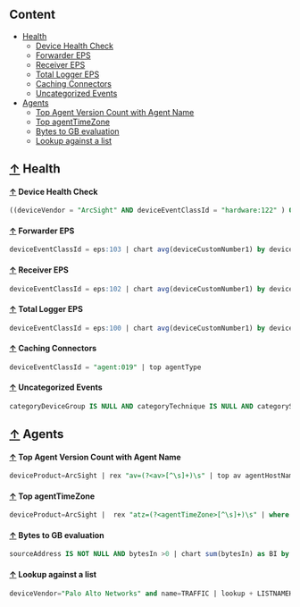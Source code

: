 ## Content
- [Health](#-health)
    - [Device Health Check](#-device-health-check)
    - [Forwarder EPS](#-forwarder-eps)
    - [Receiver EPS](#-receiver-eps)
    - [Total Logger EPS](#-total-logger-eps)
    - [Caching Connectors](#-caching-connectors)
    - [Uncategorized Events](#-uncategorized-events)
- [Agents](#-agents)
    - [Top Agent Version Count with Agent Name](#-top-agent-version-count-with-agent-name)
    - [Top agentTimeZone](#-top-agenttimezone)
    - [Bytes to GB evaluation](#-bytes-to-gb-evaluation)
    - [Lookup against a list](#-lookup-against-a-list)
    
    
## [↑](#content) Health
#### [↑](#content) Device Health Check
```sql
((deviceVendor = "ArcSight" AND deviceEventClassId = "hardware:122" ) OR ( deviceEventClassId = "hardware:102" ) OR ( deviceEventClassId = "hardware:103" ) OR ( deviceEventClassId = "hardware:132" ) OR ( deviceEventClassId = "hardware:133" ) OR ( deviceEventClassId = "hardware:142" ) OR ( deviceEventClassId = "hardware:143" ) OR ( deviceEventClassId = "raid:102" ) OR ( deviceEventClassId = "raid:103" ) OR ( deviceEventClassId = "raid:112" ) OR ( deviceEventClassId = "raid:113" ) OR ( deviceEventClassId = "raid:122" ) OR ( deviceEventClassId = "raid:123" ) OR ( deviceEventClassId = "hardware:152" ) OR ( deviceEventClassId = "hardware:153" ) OR ( deviceEventClassId = "hardware:112" ) OR ( deviceEventClassId = "hardware:113" ) OR ( deviceEventClassId = "connectorappliance:202" ) OR ( deviceEventClassId = "connectorappliance:202" ) OR ( deviceEventClassId = "connectorappliance:205" ) OR ( deviceEventClassId = "connectorappliance:206" ) OR ( deviceEventClassId = "connectorappliance:106" ) OR ( deviceEventClassId = "connectorappliance:107" ) OR ( deviceEventClassId = "connectorappliance:207" ) OR ( deviceEventClassId = "connectorappliance:108" ) OR ( deviceEventClassId = "connectorappliance:109" ) OR ( deviceEventClassId = "destination:202" ) OR ( deviceEventClassId = "destination:203" ) OR ( deviceEventClassId = "destination:103" ) OR ( deviceEventClassId = "destination:204" ) OR ( deviceEventClassId = "destination:205" ) OR ( deviceEventClassId = "destination:206" ) OR ( deviceEventClassId = "destination:207" ) OR ( deviceEventClassId = "container:201" ) OR ( deviceEventClassId = "container:202" ) OR ( deviceEventClassId = "container:204" ) OR ( deviceEventClassId = "container:205" ) OR ( deviceEventClassId = "container:206" ) OR ( deviceEventClassId = "container:209" ) OR ( deviceEventClassId = "container:210" ) OR ( deviceEventClassId = "container:212" ) OR ( deviceEventClassId = "container:114" ) OR ( deviceEventClassId = "location:201" ) OR ( deviceEventClassId = "container:103" ) OR ( deviceEventClassId = "host:201" ) OR ( deviceEventClassId = "host:304" ) OR ( deviceEventClassId = "platform:200" ) OR ( deviceEventClassId = "platform:203" ) OR ( deviceEventClassId = "platform:228" ) OR ( deviceEventClassId = "platform:232" ) OR ( deviceEventClassId = "platform:233" ) OR ( deviceEventClassId = "platform:234" ) OR ( deviceEventClassId = "platform:235" ) OR ( deviceEventClassId = "platform:236" ) OR ( deviceEventClassId = "platform:237" ) OR ( deviceEventClassId = "platform:238" ) OR ( deviceEventClassId = "platform:244" ) OR ( deviceEventClassId = "platform:247" ) OR ( deviceEventClassId = "platform:252" ) OR ( deviceEventClassId = "platform:253" ) OR ( deviceEventClassId = "platform:270" ) OR ( deviceEventClassId = "platform:280" ) OR ( deviceEventClassId = "platform:281" ) OR ( deviceEventClassId = "platform:282" ) OR (deviceEventClassId = "platform:307" ) OR ( deviceEventClassId = "platform:308" ) ) | top deviceEventClassId deviceAddress
```
#### [↑](#content) Forwarder EPS
```sql
deviceEventClassId = eps:103 | chart avg(deviceCustomNumber1) by deviceCustomString6
```
#### [↑](#content) Receiver EPS
```sql
deviceEventClassId = eps:102 | chart avg(deviceCustomNumber1) by deviceCustomString6
```
#### [↑](#content) Total Logger EPS
```sql
deviceEventClassId = eps:100 | chart avg(deviceCustomNumber1) by deviceAddress
```
#### [↑](#content) Caching Connectors
```sql
deviceEventClassId = "agent:019" | top agentType
```
#### [↑](#content) Uncategorized Events
```sql
categoryDeviceGroup IS NULL AND categoryTechnique IS NULL AND categorySignificance IS NULL AND categoryObject IS NULL AND categoryBehavior IS NULL AND categoryOutcome IS NULL | chart count by name deviceProduct
```
## [↑](#content) Agents
#### [↑](#content) Top Agent Version Count with Agent Name
```sql
deviceProduct=ArcSight | rex "av=(?<av>[^\s]+)\s" | top av agentHostName | sort agentHostName
```
#### [↑](#content) Top agentTimeZone 
```sql
deviceProduct=ArcSight |  rex "atz=(?<agentTimeZone>[^\s]+)\s" | where agentTimeZone != "UTC" | top sourceHostName
```
#### [↑](#content) Bytes to GB evaluation
```sql
sourceAddress IS NOT NULL AND bytesIn >0 | chart sum(bytesIn) as BI by sourceAddress | eval kbi=BI/1000 | eval mbi=BI/1000000
```
#### [↑](#content) Lookup against a list
```sql
deviceVendor="Palo Alto Networks" and name=TRAFFIC | lookup + LISTNAMEHERE IP_Address as destinationAddress
```
